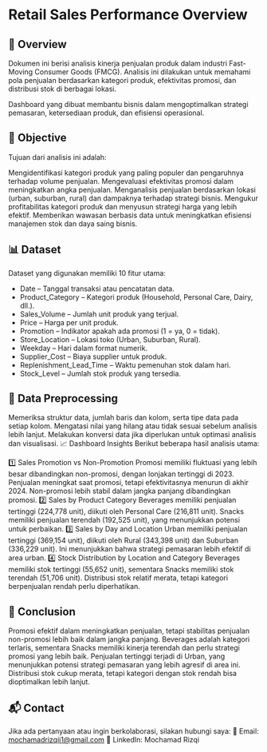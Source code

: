 # Retail Sales Performance Overview
## 📌 Overview
Dokumen ini berisi analisis kinerja penjualan produk dalam industri Fast-Moving Consumer Goods (FMCG). Analisis ini dilakukan untuk memahami pola penjualan berdasarkan kategori produk, efektivitas promosi, dan distribusi stok di berbagai lokasi.

Dashboard yang dibuat membantu bisnis dalam mengoptimalkan strategi pemasaran, ketersediaan produk, dan efisiensi operasional.

## 🎯 Objective
Tujuan dari analisis ini adalah:

Mengidentifikasi kategori produk yang paling populer dan pengaruhnya terhadap volume penjualan.
Mengevaluasi efektivitas promosi dalam meningkatkan angka penjualan.
Menganalisis penjualan berdasarkan lokasi (urban, suburban, rural) dan dampaknya terhadap strategi bisnis.
Mengukur profitabilitas kategori produk dan menyusun strategi harga yang lebih efektif.
Memberikan wawasan berbasis data untuk meningkatkan efisiensi manajemen stok dan daya saing bisnis.

## 📊 Dataset
Dataset yang digunakan memiliki 10 fitur utama:

- Date – Tanggal transaksi atau pencatatan data.
- Product_Category – Kategori produk (Household, Personal Care, Dairy, dll.).
- Sales_Volume – Jumlah unit produk yang terjual.
- Price – Harga per unit produk.
- Promotion – Indikator apakah ada promosi (1 = ya, 0 = tidak).
- Store_Location – Lokasi toko (Urban, Suburban, Rural).
- Weekday – Hari dalam format numerik.
- Supplier_Cost – Biaya supplier untuk produk.
- Replenishment_Lead_Time – Waktu pemenuhan stok dalam hari.
- Stock_Level – Jumlah stok produk yang tersedia.

## 🔄 Data Preprocessing
Memeriksa struktur data, jumlah baris dan kolom, serta tipe data pada setiap kolom.
Mengatasi nilai yang hilang atau tidak sesuai sebelum analisis lebih lanjut.
Melakukan konversi data jika diperlukan untuk optimasi analisis dan visualisasi.
📈 Dashboard Insights
Berikut beberapa hasil analisis utama:

1️⃣ Sales Promotion vs Non-Promotion
Promosi memiliki fluktuasi yang lebih besar dibandingkan non-promosi, dengan lonjakan tertinggi di 2023.
Penjualan meningkat saat promosi, tetapi efektivitasnya menurun di akhir 2024.
Non-promosi lebih stabil dalam jangka panjang dibandingkan promosi.
2️⃣ Sales by Product Category
Beverages memiliki penjualan tertinggi (224,778 unit), diikuti oleh Personal Care (216,811 unit).
Snacks memiliki penjualan terendah (192,525 unit), yang menunjukkan potensi untuk perbaikan.
3️⃣ Sales by Day and Location
Urban memiliki penjualan tertinggi (369,154 unit), diikuti oleh Rural (343,398 unit) dan Suburban (336,229 unit).
Ini menunjukkan bahwa strategi pemasaran lebih efektif di area urban.
4️⃣ Stock Distribution by Location and Category
Beverages memiliki stok tertinggi (55,652 unit), sementara Snacks memiliki stok terendah (51,706 unit).
Distribusi stok relatif merata, tetapi kategori berpenjualan rendah perlu diperhatikan.

## 📌 Conclusion
Promosi efektif dalam meningkatkan penjualan, tetapi stabilitas penjualan non-promosi lebih baik dalam jangka panjang.
Beverages adalah kategori terlaris, sementara Snacks memiliki kinerja terendah dan perlu strategi promosi yang lebih baik.
Penjualan tertinggi terjadi di Urban, yang menunjukkan potensi strategi pemasaran yang lebih agresif di area ini.
Distribusi stok cukup merata, tetapi kategori dengan stok rendah bisa dioptimalkan lebih lanjut.

## 📬 Contact
Jika ada pertanyaan atau ingin berkolaborasi, silakan hubungi saya:
📧 Email: mochamadrizqii1@gmail.com
🔗 LinkedIn: Mochamad Rizqi
